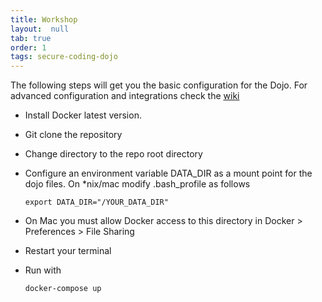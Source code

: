 ```yaml
---
title: Workshop
layout:  null
tab: true
order: 1
tags: secure-coding-dojo
---
```


The following steps will get you the basic configuration for the Dojo. For advanced configuration and integrations check the [wiki](https://github.com/trendmicro/SecureCodingDojo/wiki/Deploying-with-Docker)

- Install Docker latest version.
- Git clone the repository
- Change directory to the repo root directory
- Configure an environment variable DATA_DIR as a mount point for the dojo files. On *nix/mac modify .bash_profile as follows

    `export DATA_DIR="/YOUR_DATA_DIR"`

- On Mac you must allow Docker access to this directory in Docker > Preferences > File Sharing
- Restart your terminal
- Run with

    `docker-compose up`
